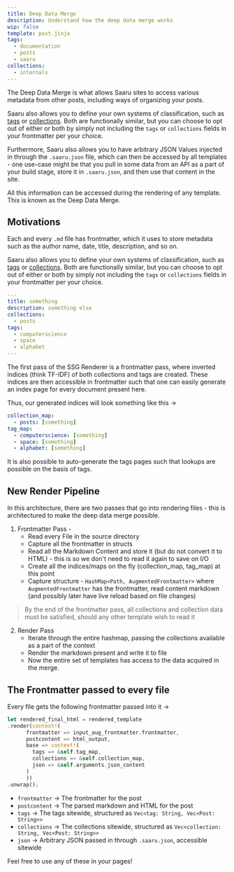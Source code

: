 ```yaml
---
title: Deep Data Merge
description: Understand how the deep data merge works
wip: false
template: post.jinja
tags:
  - documentation
  - posts
  - saaru
collections:
  - internals
---
```


The Deep Data Merge is what allows Saaru sites to access various metadata from other posts, including ways of organizing your posts.

Saaru also allows you to define your own systems of classification, such as [tags](/internals/tags) or [collections](/internals/collections). Both are functionally similar, but you can choose to opt out of either or both by simply not including the `tags` or `collections` fields in your frontmatter per your choice.

Furthermore, Saaru also allows you to have arbitrary JSON Values injected in through the `.saaru.json` file, which can then be accessed by all templates - one use-case might be that you pull in some data from an API as a part of your build stage, store it in `.saaru.json`, and then use that content in the site.

All this information can be accessed during the rendering of any template. This is known as the Deep Data Merge.

## Motivations

Each and every `.md` file has frontmatter, which it uses to store metadata such as the author name, date, title, description, and so on.

Saaru also allows you to define your own systems of classification, such as [tags](/internals/tags) or [collections](/internals/collections). Both are functionally similar, but you can choose to opt out of either or both by simply not including the `tags` or `collections` fields in your frontmatter per your choice.

```yaml
---
title: something
description: something else
collections:
  - posts
tags:
  - computerscience
  - space
  - alphabet
---
```

The first pass of the SSG Renderer is a frontmatter pass, where inverted indices (think TF-IDF) of both collections and tags are created. These indices are then accessible in frontmatter such that one can easily generate an index page for every document present here.

Thus, our generated indices will look something like this ->

```yaml
collection_map:
  - posts: [something]
tag_map:
  - computerscience: [something]
  - space: [something]
  - alphabet: [something]
```

It is also possible to auto-generate the tags pages such that lookups are possible on the basis of tags.

## New Render Pipeline

In this architecture, there are two passes that go into rendering files - this is architectured to make the deep data merge possible.

1. Frontmatter Pass -
   - Read every File in the source directory
   - Capture all the frontmatter in structs
   - Read all the Markdown Content and store it (but do not convert it to HTML) - this is so we don't need to read it again to save on I/O
   - Create all the indices/maps on the fly (collection_map, tag_map) at this point
   - Capture structure - `HashMap<Path, AugmentedFrontmatter>` where `AugmentedFrontmatter` has the frontmatter, read content markdown (and possibly later have live reload based on file changes)

> By the end of the frontmatter pass, all collections and collection data must be satisfied, should any other template wish to read it

2. Render Pass
   - Iterate through the entire hashmap, passing the collections available as a part of the context
   - Render the markdown present and write it to file
   - Now the entire set of templates has access to the data acquired in the merge.

## The Frontmatter passed to every file

Every file gets the following frontmatter passed into it ->

```rust
let rendered_final_html = rendered_template
.render(context!(
      frontmatter => input_aug_frontmatter.frontmatter,
      postcontent => html_output,
      base => context!(
        tags => &self.tag_map,
        collections => &self.collection_map,
        json => &self.arguments.json_content
      )
      ))
.unwrap();
```

- `frontmatter` -> The frontmatter for the post
- `postcontent` -> The parsed markdown and HTML for the post
- `tags` -> The tags sitewide, structured as `Vec<tag: String, Vec<Post: String>>`
- `collections` -> The collections sitewide, structured as `Vec<collection: String, Vec<Post: String>>`
- `json` -> Arbitrary JSON passed in through `.saaru.json`, accessible sitewide

Feel free to use any of these in your pages!
